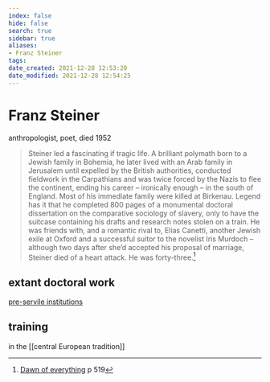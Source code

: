 ```yaml
---
index: false
hide: false
search: true
sidebar: true
aliases:
- Franz Steiner
tags:
date_created: 2021-12-28 12:53:20
date_modified: 2021-12-28 12:54:25
---
```


# Franz Steiner

anthropologist, poet, died 1952

> Steiner led a fascinating if tragic life. A brilliant polymath born to a Jewish family in Bohemia, he later lived with an Arab family in Jerusalem until expelled by the British authorities, conducted fieldwork in the Carpathians and was twice forced by the Nazis to flee the continent, ending his career – ironically enough – in the south of England. Most of his immediate family were killed at Birkenau. Legend has it that he completed 800 pages of a monumental doctoral dissertation on the comparative sociology of slavery, only to have the suitcase containing his drafts and research notes stolen on a train. He was friends with, and a romantic rival to, Elias Canetti, another Jewish exile at Oxford and a successful suitor to the novelist Iris Murdoch – although two days after she’d accepted his proposal of marriage, Steiner died of a heart attack. He was forty-three.[^1]

## extant doctoral work

[pre-servile institutions](pre-servile_institutions.md)

## training
in the [[central European tradition]]

[^1]: [Dawn of everything](dawn_of_everything_graeber_wengrow.md) p 519
